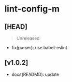 # lint-config-m

## [HEAD]
> Unreleased

* fix(parser): use babel-eslint

## [v1.0.2]

* docs(READMD): update
